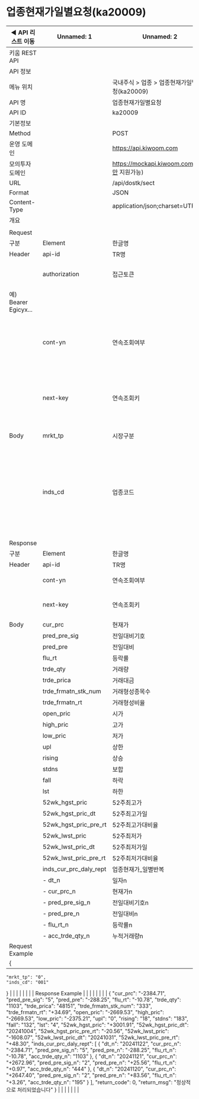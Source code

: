 # 업종현재가일별요청(ka20009)

| ◀ API 리스트 이동 | Unnamed: 1 | Unnamed: 2 | Unnamed: 3 | Unnamed: 4 | Unnamed: 5 | Unnamed: 6 |
| --- | --- | --- | --- | --- | --- | --- |
| 키움 REST API |  |  |  |  |  |  |
| API 정보 |  |  |  |  |  |  |
| 메뉴 위치 |  | 국내주식 > 업종 > 업종현재가일별요청(ka20009) |  |  |  |  |
| API 명 |  | 업종현재가일별요청 |  |  |  |  |
| API ID |  | ka20009 |  |  |  |  |
| 기본정보 |  |  |  |  |  |  |
| Method |  | POST |  |  |  |  |
| 운영 도메인 |  | https://api.kiwoom.com |  |  |  |  |
| 모의투자 도메인 |  | https://mockapi.kiwoom.com(KRX만 지원가능) |  |  |  |  |
| URL |  | /api/dostk/sect |  |  |  |  |
| Format |  | JSON |  |  |  |  |
| Content-Type |  | application/json;charset=UTF-8 |  |  |  |  |
| 개요 |  |  |  |  |  |  |
|  |  |  |  |  |  |  |
| Request |  |  |  |  |  |  |
| 구분 | Element | 한글명 | Type | Required | Length | Description |
| Header | api-id | TR명 | String | Y | 10 |  |
|  | authorization | 접근토큰 | String | Y | 1000 | 토큰 지정시 토큰타입("Bearer") 붙혀서 호출 
 예) Bearer Egicyx... |
|  | cont-yn | 연속조회여부 | String | N | 1 | 응답 Header의 연속조회여부값이 Y일 경우 다음데이터 요청시 응답 Header의 cont-yn값 세팅 |
|  | next-key | 연속조회키 | String | N | 50 | 응답 Header의 연속조회여부값이 Y일 경우 다음데이터 요청시 응답 Header의 next-key값 세팅 |
| Body | mrkt_tp | 시장구분 | String | Y | 1 | 0:코스피, 1:코스닥, 2:코스피200 |
|  | inds_cd | 업종코드 | String | Y | 3 | 001:종합(KOSPI), 002:대형주, 003:중형주, 004:소형주 101:종합(KOSDAQ), 201:KOSPI200, 302:KOSTAR, 701: KRX100 나머지 ※ 업종코드 참고 |
| Response |  |  |  |  |  |  |
| 구분 | Element | 한글명 | Type | Required | Length | Description |
| Header | api-id | TR명 | String | Y | 10 |  |
|  | cont-yn | 연속조회여부 | String | N | 1 | 다음 데이터가 있을시 Y값 전달 |
|  | next-key | 연속조회키 | String | N | 50 | 다음 데이터가 있을시 다음 키값 전달 |
| Body | cur_prc | 현재가 | String | N | 20 |  |
|  | pred_pre_sig | 전일대비기호 | String | N | 20 |  |
|  | pred_pre | 전일대비 | String | N | 20 |  |
|  | flu_rt | 등락률 | String | N | 20 |  |
|  | trde_qty | 거래량 | String | N | 20 |  |
|  | trde_prica | 거래대금 | String | N | 20 |  |
|  | trde_frmatn_stk_num | 거래형성종목수 | String | N | 20 |  |
|  | trde_frmatn_rt | 거래형성비율 | String | N | 20 |  |
|  | open_pric | 시가 | String | N | 20 |  |
|  | high_pric | 고가 | String | N | 20 |  |
|  | low_pric | 저가 | String | N | 20 |  |
|  | upl | 상한 | String | N | 20 |  |
|  | rising | 상승 | String | N | 20 |  |
|  | stdns | 보합 | String | N | 20 |  |
|  | fall | 하락 | String | N | 20 |  |
|  | lst | 하한 | String | N | 20 |  |
|  | 52wk_hgst_pric | 52주최고가 | String | N | 20 |  |
|  | 52wk_hgst_pric_dt | 52주최고가일 | String | N | 20 |  |
|  | 52wk_hgst_pric_pre_rt | 52주최고가대비율 | String | N | 20 |  |
|  | 52wk_lwst_pric | 52주최저가 | String | N | 20 |  |
|  | 52wk_lwst_pric_dt | 52주최저가일 | String | N | 20 |  |
|  | 52wk_lwst_pric_pre_rt | 52주최저가대비율 | String | N | 20 |  |
|  | inds_cur_prc_daly_rept | 업종현재가_일별반복 | LIST | N |  |  |
|  | - dt_n | 일자n | String | N | 20 |  |
|  | - cur_prc_n | 현재가n | String | N | 20 |  |
|  | - pred_pre_sig_n | 전일대비기호n | String | N | 20 |  |
|  | - pred_pre_n | 전일대비n | String | N | 20 |  |
|  | - flu_rt_n | 등락률n | String | N | 20 |  |
|  | - acc_trde_qty_n | 누적거래량n | String | N | 20 |  |
| Request Example |  |  |  |  |  |  |
| {
    "mrkt_tp": "0",
    "inds_cd": "001"
} |  |  |  |  |  |  |
| Response Example |  |  |  |  |  |  |
| {
    "cur_prc": "-2384.71",
    "pred_pre_sig": "5",
    "pred_pre": "-288.25",
    "flu_rt": "-10.78",
    "trde_qty": "1103",
    "trde_prica": "48151",
    "trde_frmatn_stk_num": "333",
    "trde_frmatn_rt": "+34.69",
    "open_pric": "-2669.53",
    "high_pric": "-2669.53",
    "low_pric": "-2375.21",
    "upl": "0",
    "rising": "18",
    "stdns": "183",
    "fall": "132",
    "lst": "4",
    "52wk_hgst_pric": "+3001.91",
    "52wk_hgst_pric_dt": "20241004",
    "52wk_hgst_pric_pre_rt": "-20.56",
    "52wk_lwst_pric": "-1608.07",
    "52wk_lwst_pric_dt": "20241031",
    "52wk_lwst_pric_pre_rt": "+48.30",
    "inds_cur_prc_daly_rept": [
        {
            "dt_n": "20241122",
            "cur_prc_n": "-2384.71",
            "pred_pre_sig_n": "5",
            "pred_pre_n": "-288.25",
            "flu_rt_n": "-10.78",
            "acc_trde_qty_n": "1103"
        },
        {
            "dt_n": "20241121",
            "cur_prc_n": "+2672.96",
            "pred_pre_sig_n": "2",
            "pred_pre_n": "+25.56",
            "flu_rt_n": "+0.97",
            "acc_trde_qty_n": "444"
        },
        {
            "dt_n": "20241120",
            "cur_prc_n": "+2647.40",
            "pred_pre_sig_n": "2",
            "pred_pre_n": "+83.56",
            "flu_rt_n": "+3.26",
            "acc_trde_qty_n": "195"
        }
    ],
    "return_code": 0,
    "return_msg": "정상적으로 처리되었습니다"
} |  |  |  |  |  |  |
